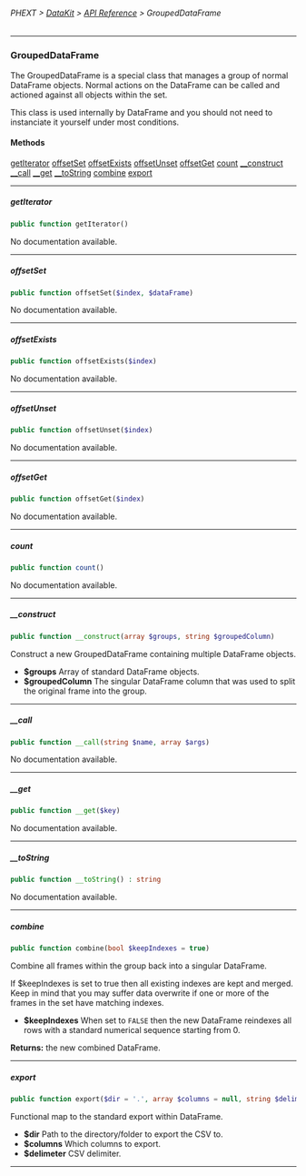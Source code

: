 ###### PHEXT > [DataKit](../README.md) > [API Reference](index.md) > GroupedDataFrame
------
### GroupedDataFrame
The GroupedDataFrame is a special class that manages a group of normal DataFrame objects. Normal actions on the DataFrame can be called and actioned against all objects within the set.

This class is used internally by DataFrame and you should not need to instanciate it yourself under most conditions.
#### Methods
[getIterator](#getiterator)
[offsetSet](#offsetset)
[offsetExists](#offsetexists)
[offsetUnset](#offsetunset)
[offsetGet](#offsetget)
[count](#count)
[__construct](#__construct)
[__call](#__call)
[__get](#__get)
[__toString](#__tostring)
[combine](#combine)
[export](#export)

------
##### getIterator
```php
public function getIterator() 
```
No documentation available.


------
##### offsetSet
```php
public function offsetSet($index, $dataFrame) 
```
No documentation available.


------
##### offsetExists
```php
public function offsetExists($index) 
```
No documentation available.


------
##### offsetUnset
```php
public function offsetUnset($index) 
```
No documentation available.


------
##### offsetGet
```php
public function offsetGet($index) 
```
No documentation available.


------
##### count
```php
public function count() 
```
No documentation available.


------
##### __construct
```php
public function __construct(array $groups, string $groupedColumn) 
```
Construct a new GroupedDataFrame containing multiple DataFrame objects.

- **$groups** Array of standard DataFrame objects.
- **$groupedColumn** The singular DataFrame column that was used to split the original frame into the group.


------
##### __call
```php
public function __call(string $name, array $args) 
```
No documentation available.


------
##### __get
```php
public function __get($key) 
```
No documentation available.


------
##### __toString
```php
public function __toString() : string
```
No documentation available.


------
##### combine
```php
public function combine(bool $keepIndexes = true) 
```
Combine all frames within the group back into a singular DataFrame.

If $keepIndexes is set to true then all existing indexes are kept and merged. Keep in mind that you may suffer data overwrite if one or more of the frames in the set have matching indexes.

- **$keepIndexes**  When set to `FALSE` then the new DataFrame reindexes all rows with a standard numerical sequence starting from 0.

**Returns:**  the new combined DataFrame.


------
##### export
```php
public function export($dir = '.', array $columns = null, string $delimeter = ',') 
```
Functional map to the standard export within DataFrame.

- **$dir** Path to the directory/folder to export the CSV to.
- **$columns** Which columns to export.
- **$delimeter** CSV delimiter.


------
